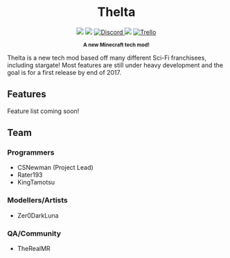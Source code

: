 <h1 align="center"> Thelta</h1>
<p align="center">
    <img src="https://img.shields.io/badge/minecraft-1.12-brightgreen.svg" />
    <img src="https://img.shields.io/badge/version-pre--1-lightgrey.svg" />
     <a href="https://discord.gg/fXgHPBw">
        <img src="https://img.shields.io/badge/chat-discord-brightgreen.svg" alt="Discord"/>
    </a>
    <img src="https://img.shields.io/badge/license-LGPL-brightgreen.svg" />
    <a href="https://trello.com/b/xBDS3LMo/thelta">
        <img src="https://img.shields.io/badge/trello-view-brightgreen.svg?style=social"
             alt="Trello">
    </a>
    
     
</p>
<p align="center"><sup><strong>A new Minecraft tech mod!</strong></sup></p>

Thelta is a new tech mod based off many different Sci-Fi franchisees, including stargate! Most features are still under heavy development and the goal is for a first release by end of 2017. 

## Features
Feature list coming soon!

## Team
### Programmers
- CSNewman (Project Lead)
- Rater193
- KingTamotsu

### Modellers/Artists
- Zer0DarkLuna

### QA/Community
- TheRealMR

